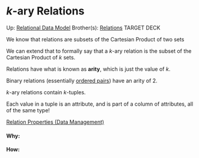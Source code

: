 # $k$-ary Relations

Up: [Relational Data Model](relational_data_model)
Brother(s): [Relations](relations)
TARGET DECK

We know that relations are subsets of the Cartesian Product of two sets

We can extend that to formally say that a $k$-ary relation is the subset of the Cartesian Product of $k$ sets.

Relations have what is known as **arity**, which is just the value of $k$.

Binary relations (essentially [ordered pairs](ordered_pairs)) have an arity of 2.

$k$-ary relations contain $k$-tuples.

Each value in a tuple is an attribute, and is part of a column of attributes, all of the same type!

[Relation Properties (Data Management)](relation_properties_(data_management))
































#### Why:
#### How:









